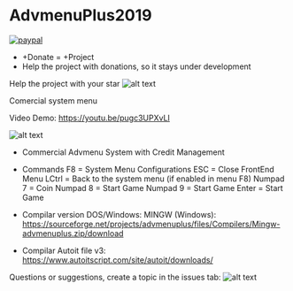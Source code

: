 # AdvmenuPlus2019


[![paypal](https://www.paypalobjects.com/en_US/i/btn/btn_donateCC_LG.gif)](https://www.paypal.com/cgi-bin/webscr?cmd=_donations&business=pedro_15boy%40hotmail.com&currency_code=BRL&source=url)

+ +Donate = +Project
+ Help the project with donations, so it stays under development


Help the project with your star 
![alt text](https://imgur.com/Mrz54Pt.png)



Comercial system menu

Video Demo: https://youtu.be/pugc3UPXvLI

![alt text](https://imgur.com/nT59JQ7.png)

+ Commercial Advmenu System with Credit Management

+ Commands
F8       = System Menu Configurations
ESC      = Close FrontEnd Menu
LCtrl    = Back to the system menu (if enabled in menu F8)
Numpad 7 = Coin
Numpad 8 = Start Game 
Numpad 9 = Start Game 
Enter    = Start Game 



+ Compilar version DOS/Windows:
 MINGW (Windows): 
 https://sourceforge.net/projects/advmenuplus/files/Compilers/Mingw-advmenuplus.zip/download
 
 + Compilar Autoit file v3:
 https://www.autoitscript.com/site/autoit/downloads/
 
 
Questions or suggestions, create a topic in the issues tab:
 ![alt text]( https://i.imgur.com/3AxRFuV.png)

